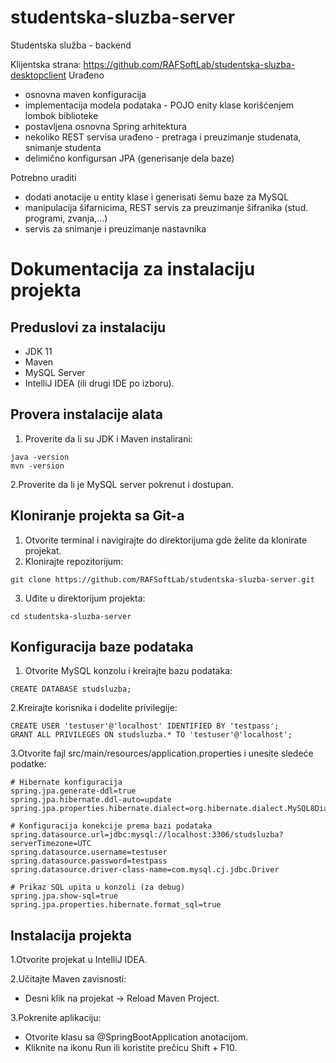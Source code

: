 # studentska-sluzba-server
Studentska služba - backend

Klijentska strana: https://github.com/RAFSoftLab/studentska-sluzba-desktopclient
Urađeno

- osnovna maven konfiguracija
- implementacija modela podataka - POJO enity klase korišćenjem lombok biblioteke
- postavljena osnovna Spring arhitektura
- nekoliko REST servisa urađeno - pretraga i preuzimanje studenata, snimanje studenta
- delimično konfigursan JPA (generisanje dela baze)

Potrebno uraditi


- dodati anotacije u entity klase i generisati šemu baze za MySQL
- manipulacija šifarnicima, REST servis za preuzimanje šifranika (stud. programi, zvanja,...)
- servis za snimanje i preuzimanje nastavnika


# Dokumentacija za instalaciju projekta

## Preduslovi za instalaciju

- JDK 11
- Maven
- MySQL Server
- IntelliJ IDEA (ili drugi IDE po izboru).

## Provera instalacije alata

1. Proverite da li su JDK i Maven instalirani:
```
java -version
mvn -version
```
2.Proverite da li je MySQL server pokrenut i dostupan.

## Kloniranje projekta sa Git-a

1. Otvorite terminal i navigirajte do direktorijuma gde želite da klonirate projekat.
2. Klonirajte repozitorijum:
```
git clone https://github.com/RAFSoftLab/studentska-sluzba-server.git
```
3. Uđite u direktorijum projekta:
```
cd studentska-sluzba-server
```

## Konfiguracija baze podataka

1. Otvorite MySQL konzolu i kreirajte bazu podataka:
```
CREATE DATABASE studsluzba;
```
2.Kreirajte korisnika i dodelite privilegije:
```
CREATE USER 'testuser'@'localhost' IDENTIFIED BY 'testpass';
GRANT ALL PRIVILEGES ON studsluzba.* TO 'testuser'@'localhost';
```
3.Otvorite fajl src/main/resources/application.properties i unesite sledeće podatke:
```
# Hibernate konfiguracija
spring.jpa.generate-ddl=true
spring.jpa.hibernate.ddl-auto=update
spring.jpa.properties.hibernate.dialect=org.hibernate.dialect.MySQL8Dialect

# Konfiguracija konekcije prema bazi podataka
spring.datasource.url=jdbc:mysql://localhost:3306/studsluzba?serverTimezone=UTC
spring.datasource.username=testuser
spring.datasource.password=testpass
spring.datasource.driver-class-name=com.mysql.cj.jdbc.Driver

# Prikaz SQL upita u konzoli (za debug)
spring.jpa.show-sql=true
spring.jpa.properties.hibernate.format_sql=true
```
## Instalacija projekta

1.Otvorite projekat u IntelliJ IDEA.

2.Učitajte Maven zavisnosti:
- Desni klik na projekat → Reload Maven Project.

3.Pokrenite aplikaciju:
- Otvorite klasu sa @SpringBootApplication anotacijom.
- Kliknite na ikonu Run ili koristite prečicu Shift + F10.
